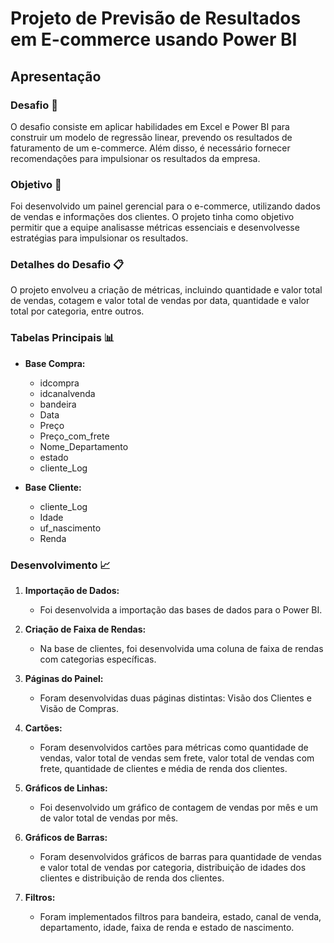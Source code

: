 # Projeto de Previsão de Resultados em E-commerce usando Power BI

## Apresentação

### Desafio 🚀
O desafio consiste em aplicar habilidades em Excel e Power BI para construir um modelo de regressão linear, prevendo os resultados de faturamento de um e-commerce. Além disso, é necessário fornecer recomendações para impulsionar os resultados da empresa.

### Objetivo 🎯
Foi desenvolvido um painel gerencial para o e-commerce, utilizando dados de vendas e informações dos clientes. O projeto tinha como objetivo permitir que a equipe analisasse métricas essenciais e desenvolvesse estratégias para impulsionar os resultados.

### Detalhes do Desafio 📋
O projeto envolveu a criação de métricas, incluindo quantidade e valor total de vendas, cotagem e valor total de vendas por data, quantidade e valor total por categoria, entre outros.

### Tabelas Principais 📊
- **Base Compra:**
  - idcompra
  - idcanalvenda
  - bandeira
  - Data
  - Preço
  - Preço_com_frete
  - Nome_Departamento
  - estado
  - cliente_Log

- **Base Cliente:**
  - cliente_Log
  - Idade
  - uf_nascimento
  - Renda

### Desenvolvimento 📈
1. **Importação de Dados:**
   - Foi desenvolvida a importação das bases de dados para o Power BI.

2. **Criação de Faixa de Rendas:**
   - Na base de clientes, foi desenvolvida uma coluna de faixa de rendas com categorias específicas.

3. **Páginas do Painel:**
   - Foram desenvolvidas duas páginas distintas: Visão dos Clientes e Visão de Compras.

4. **Cartões:**
   - Foram desenvolvidos cartões para métricas como quantidade de vendas, valor total de vendas sem frete, valor total de vendas com frete, quantidade de clientes e média de renda dos clientes.

5. **Gráficos de Linhas:**
   - Foi desenvolvido um gráfico de contagem de vendas por mês e um de valor total de vendas por mês.

6. **Gráficos de Barras:**
   - Foram desenvolvidos gráficos de barras para quantidade de vendas e valor total de vendas por categoria, distribuição de idades dos clientes e distribuição de renda dos clientes.

7. **Filtros:**
   - Foram implementados filtros para bandeira, estado, canal de venda, departamento, idade, faixa de renda e estado de nascimento.


